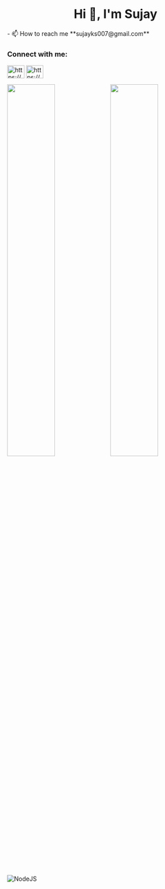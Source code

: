<h1 align="center">Hi 👋, I'm Sujay</h1>
- 📫 How to reach me **sujayks007@gmail.com**

<h3 align="left">Connect with me:</h3>
<p align="left">
<a href="https://linkedin.com/in/https://www.linkedin.com/in/sujay-ks-94389a191/" target="blank"><img align="center" src="https://raw.githubusercontent.com/rahuldkjain/github-profile-readme-generator/master/src/images/icons/Social/linked-in-alt.svg" alt="https://www.linkedin.com/in/sujay-ks-94389a191/" height="30" width="40" /></a>
<a href="https://stackoverflow.com/users/https://stackoverflow.com/users/12867842/sujay-ks" target="blank"><img align="center" src="https://raw.githubusercontent.com/rahuldkjain/github-profile-readme-generator/master/src/images/icons/Social/stack-overflow.svg" alt="https://stackoverflow.com/users/12867842/sujay-ks" height="30" width="40" /></a>
</p>


<img align="left" width="47%" src ="https://github-readme-stats.vercel.app/api?username=sujay2306&show_icons=true&theme=radical" />
<img align="left" width="47%" src ="https://github-readme-stats.vercel.app/api/top-langs/?username=sujay2306&layout=compact)](https://github.com/anuraghazra/github-readme-stats"/>

<img alt="NodeJS" src="https://img.shields.io/badge/node.js-6DA55F?style=for-the-badge&logo=node.js&logoColor=white">

